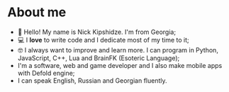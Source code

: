 # About me

* 👋 Hello! My name is Nick Kipshidze. I'm from Georgia;
* 💻 I **love** to write code and I dedicate most of my time to it;
* 🤓 I always want to improve and learn more. I can program in Python, JavaScript, C++, Lua and BrainFK (Esoteric Language);
* I'm a software, web and game developer and I also make mobile apps with Defold engine;
* I can speak English, Russian and Georgian fluently.
